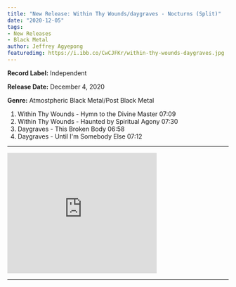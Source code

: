 ```yaml
---
title: "New Release: Within Thy Wounds/daygraves - Nocturns (Split)"
date: "2020-12-05"
tags:
- New Releases
- Black Metal
author: Jeffrey Agyepong
featuredimg: https://i.ibb.co/CwCJFKr/within-thy-wounds-daygraves.jpg
---
```


**Record Label:** Independent

**Release Date:** December 4, 2020

**Genre:** Atmostpheric Black Metal/Post Black Metal

1. Within Thy Wounds - Hymn to the Divine Master 07:09 
2. Within Thy Wounds - Haunted by Spiritual Agony 07:30 
3. Daygraves - This Broken Body 06:58 
4. Daygraves - Until I'm Somebody Else 07:12

* * *

<iframe style="border: 0; width: 340px; height: 274px;" src="https://bandcamp.com/EmbeddedPlayer/album=2276977147/size=large/bgcol=ffffff/linkcol=0687f5/artwork=small/transparent=true/" seamless><a href="https://daygraves.bandcamp.com/album/nocturns-split">Nocturns (Split) by daygraves</a></iframe>

* * *
